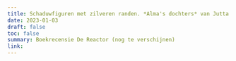 ```yaml
---
title: Schaduwfiguren met zilveren randen. *Alma's dochters* van Jutta Chorus
date: 2023-01-03
draft: false
toc: false
summary: Boekrecensie De Reactor (nog te verschijnen)
link:
---
```


